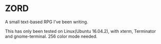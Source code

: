 # ZORD
A small text-based RPG I've been writing.

This has only been tested on Linux(Ubuntu 16.04.2), with xterm, Terminator and gnome-terminal. 256 color mode needed.
